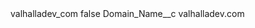 <?xml version="1.0" encoding="UTF-8"?>
<CustomMetadata xmlns="http://soap.sforce.com/2006/04/metadata" xmlns:xsi="http://www.w3.org/2001/XMLSchema-instance" xmlns:xsd="http://www.w3.org/2001/XMLSchema">
    <label>valhalladev_com</label>
    <protected>false</protected>
    <values>
        <field>Domain_Name__c</field>
        <value xsi:type="xsd:string">valhalladev.com</value>
    </values>
</CustomMetadata>
